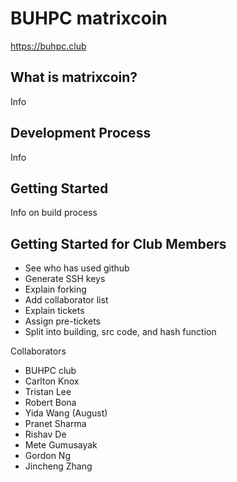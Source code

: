 BUHPC matrixcoin 
================

https://buhpc.club


What is matrixcoin?
----------------

Info

Development Process
-------------------

Info

Getting Started
---------------

Info on build process

Getting Started for Club Members
--------------------------------
 - See who has used github
 - Generate SSH keys
 - Explain forking
 - Add collaborator list
 - Explain tickets
 - Assign pre-tickets
 - Split into building, src code, and hash function

Collaborators
 - BUHPC club
 - Carlton Knox
 - Tristan Lee
 - Robert Bona
 - Yida Wang (August) 
 - Pranet Sharma
 - Rishav De
 - Mete Gumusayak 
 - Gordon Ng
 - Jincheng Zhang
